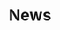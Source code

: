 ---
title: News
draft: false
menu: 
  footer2:
    weight: 5
  icons:
    weight: 20
    pre: "icons/bootstrap/newspaper.svg"
---